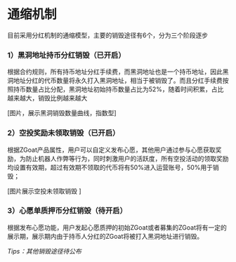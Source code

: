 # 通缩机制

目前采用分红机制的通缩模型，主要的销毁途径有6个，分为三个阶段逐步

### 1）黑洞地址持币分红销毁（已开启）

根据合约规则，所有持币地址分红手续费，而黑洞地址也是一个持币地址，因此黑洞地址分红的代币数量将永久打入黑洞地址，相当于被销毁了。而且分红手续费按照持币数量占比分配，黑洞地址初始持币数量占比为52%，随着时间积累，占比越来越大，销毁比例越来越大

\[图片，展示黑洞销毁数量曲线，指数型\]



### 2）空投奖励未领取销毁（已开启）

根据ZGoat产品属性，用户可以自定义发布心愿，其他用户通过参与心愿获取奖励，为防止机器人作弊等行为，同时刺激用户的活跃度，所有空投活动的领取奖励均设置有效期，超过有效期不领取的代币将有50%进入运营账号，50%用于销毁；

\[图片展示空投未领取销毁 \]



### 3）心愿单质押币分红销毁（待开启）

根据发布心愿功能，用户发起心愿质押的初始ZGoat或者募集的ZGoat将有一定的展示期，展示期内由于持币人分红的ZGoat将被打入黑洞地址进行销毁。

_Tips：其他销毁途径待公布_

